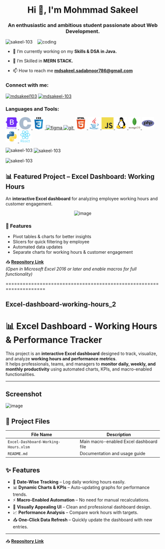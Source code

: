
<h1 align="center">Hi 👋, I'm Mohmmad Sakeel</h1>
<h3 align="center">An enthusiastic and ambitious student passionate about Web Development.</h3>

<img align="right" alt="coding" width="400" src="https://i.makeagif.com/media/4-05-2022/FvBVst.gif">

<p align="left"> <img src="https://komarev.com/ghpvc/?username=sakeel-103&label=Profile%20views&color=0e75b6&style=flat" alt="sakeel-103" /> </p>

- 🔭 I’m currently working on my **Skills & DSA in Java.**

- 🌱 I’m Skilled in **MERN STACK.**

- 📫 How to reach me **mdsakeel.sadabnoor786@gmail.com**

<h3 align="left">Connect with me:</h3>
<p align="left">
<a href="https://linkedin.com/in/mdsakeel103" target="blank"><img align="center" src="https://raw.githubusercontent.com/rahuldkjain/github-profile-readme-generator/master/src/images/icons/Social/linked-in-alt.svg" alt="mdsakeel103" height="30" width="40" /></a>
<a href="https://www.leetcode.com/mdsakeel-103" target="blank"><img align="center" src="https://raw.githubusercontent.com/rahuldkjain/github-profile-readme-generator/master/src/images/icons/Social/leet-code.svg" alt="mdsakeel-103" height="30" width="40" /></a>
</p>

<h3 align="left">Languages and Tools:</h3>
<p align="left"> <a href="https://getbootstrap.com" target="_blank" rel="noreferrer"> <img src="https://raw.githubusercontent.com/devicons/devicon/master/icons/bootstrap/bootstrap-plain-wordmark.svg" alt="bootstrap" width="40" height="40"/> </a> <a href="https://www.cprogramming.com/" target="_blank" rel="noreferrer"> <img src="https://raw.githubusercontent.com/devicons/devicon/master/icons/c/c-original.svg" alt="c" width="40" height="40"/> </a> <a href="https://www.w3schools.com/css/" target="_blank" rel="noreferrer"> <img src="https://raw.githubusercontent.com/devicons/devicon/master/icons/css3/css3-original-wordmark.svg" alt="css3" width="40" height="40"/> </a> <a href="https://www.figma.com/" target="_blank" rel="noreferrer"> <img src="https://www.vectorlogo.zone/logos/figma/figma-icon.svg" alt="figma" width="40" height="40"/> </a> <a href="https://git-scm.com/" target="_blank" rel="noreferrer"> <img src="https://www.vectorlogo.zone/logos/git-scm/git-scm-icon.svg" alt="git" width="40" height="40"/> </a> <a href="https://www.w3.org/html/" target="_blank" rel="noreferrer"> <img src="https://raw.githubusercontent.com/devicons/devicon/master/icons/html5/html5-original-wordmark.svg" alt="html5" width="40" height="40"/> </a> <a href="https://www.java.com" target="_blank" rel="noreferrer"> <img src="https://raw.githubusercontent.com/devicons/devicon/master/icons/java/java-original.svg" alt="java" width="40" height="40"/> </a> <a href="https://developer.mozilla.org/en-US/docs/Web/JavaScript" target="_blank" rel="noreferrer"> <img src="https://raw.githubusercontent.com/devicons/devicon/master/icons/javascript/javascript-original.svg" alt="javascript" width="40" height="40"/> </a> <a href="https://www.linux.org/" target="_blank" rel="noreferrer"> <img src="https://raw.githubusercontent.com/devicons/devicon/master/icons/linux/linux-original.svg" alt="linux" width="40" height="40"/> </a> <a href="https://www.mongodb.com/" target="_blank" rel="noreferrer"> <img src="https://raw.githubusercontent.com/devicons/devicon/master/icons/mongodb/mongodb-original-wordmark.svg" alt="mongodb" width="40" height="40"/> </a> <a href="https://www.php.net" target="_blank" rel="noreferrer"> <img src="https://raw.githubusercontent.com/devicons/devicon/master/icons/php/php-original.svg" alt="php" width="40" height="40"/> </a> <a href="https://www.python.org" target="_blank" rel="noreferrer"> <img src="https://raw.githubusercontent.com/devicons/devicon/master/icons/python/python-original.svg" alt="python" width="40" height="40"/> </a> <a href="https://reactjs.org/" target="_blank" rel="noreferrer"> <img src="https://raw.githubusercontent.com/devicons/devicon/master/icons/react/react-original-wordmark.svg" alt="react" width="40" height="40"/> </a> </p>

<p><img align="left" src="https://github-readme-stats.vercel.app/api/top-langs?username=sakeel-103&show_icons=true&locale=en&layout=compact" alt="sakeel-103" /></p>

<p>&nbsp;<img align="center" src="https://github-readme-stats.vercel.app/api?username=sakeel-103&show_icons=true&locale=en" alt="sakeel-103" /></p>

<p><img align="center" src="https://github-readme-streak-stats.herokuapp.com/?user=sakeel-103&" alt="sakeel-103" /></p>

## 📊 Featured Project – Excel Dashboard: Working Hours

An **interactive Excel dashboard** for analyzing employee working hours and customer engagement.

<div align="center">
  
<img width="1666" height="680" alt="image" src="https://github.com/user-attachments/assets/06f5004d-efdb-4dac-9ba8-93debca57327" />


</div>

### 🔹 Features
- Pivot tables & charts for better insights  
- Slicers for quick filtering by employee  
- Automated data updates  
- Separate charts for working hours & customer engagement  

📥 **[Repository Link]([https://github.com/sakeel-103/Excel-dashboard-working-hours/raw/master/Excel-Dashboard-Working-Hours.xlsm](https://github.com/sakeel-103/Excel-dashboard-working-hours.git))**  
*(Open in Microsoft Excel 2016 or later and enable macros for full functionality)*

====================================================================

## Excel-dashboard-working-hours_2

# 📊 Excel Dashboard - Working Hours & Performance Tracker

This project is an **interactive Excel dashboard** designed to track, visualize, and analyze **working hours and performance metrics**.  
It helps professionals, teams, and managers to **monitor daily, weekly, and monthly productivity** using automated charts, KPIs, and macro-enabled functionalities.

---
## Screenshot

<img width="1770" height="723" alt="image" src="https://github.com/user-attachments/assets/ac946443-b6ea-4b02-b9b0-5d47560b52b0" />


## 📂 Project Files

| File Name | Description |
|-----------|-------------|
| `Excel-Dashboard-Working-Hours.xlsm` | Main macro-enabled Excel dashboard file |
| `README.md` | Documentation and usage guide |

## ✨ Features

- 📅 **Date-Wise Tracking** – Log daily working hours easily.
- 📊 **Dynamic Charts & KPIs** – Auto-updating graphs for performance trends.
- ⚡ **Macro-Enabled Automation** – No need for manual recalculations.
- 🎨 **Visually Appealing UI** – Clean and professional dashboard design.
- 📈 **Performance Analysis** – Compare work hours with targets.
- 📤 **One-Click Data Refresh** – Quickly update the dashboard with new entries.

---


📥 **[Repository Link]([[https://github.com/sakeel-103/Excel-dashboard-working-hours/raw/master/Excel-Dashboard-Working-Hours.xlsm](https://github.com/sakeel-103/Excel-dashboard-working-hours.git](https://github.com/sakeel-103/Excel-dashboard-working-hours_2.git)))**  



